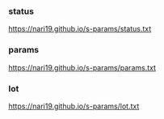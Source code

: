 ### status

https://nari19.github.io/s-params/status.txt

### params

https://nari19.github.io/s-params/params.txt

### lot

https://nari19.github.io/s-params/lot.txt
